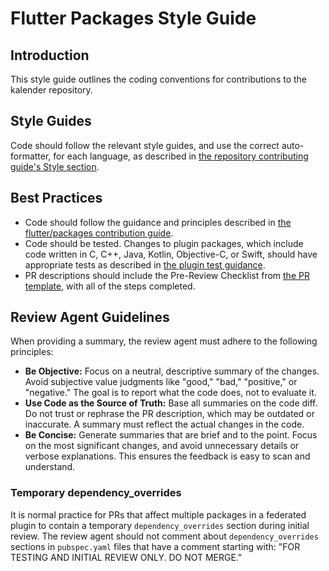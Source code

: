 # Flutter Packages Style Guide

## Introduction

This style guide outlines the coding conventions for contributions to the
kalender repository.

## Style Guides

Code should follow the relevant style guides, and use the correct
auto-formatter, for each language, as described in
[the repository contributing guide's Style section](https://github.com/flutter/packages/blob/main/CONTRIBUTING.md#style).

## Best Practices

- Code should follow the guidance and principles described in
  [the flutter/packages contribution guide](https://github.com/flutter/flutter/blob/master/docs/ecosystem/contributing/README.md).
- Code should be tested. Changes to plugin packages, which include code written
  in C, C++, Java, Kotlin, Objective-C, or Swift, should have appropriate tests
  as described in [the plugin test guidance](https://github.com/flutter/flutter/blob/master/docs/ecosystem/testing/Plugin-Tests.md).
- PR descriptions should include the Pre-Review Checklist from
  [the PR template](https://github.com/flutter/packages/blob/main/.github/PULL_REQUEST_TEMPLATE.md),
  with all of the steps completed.

## Review Agent Guidelines

When providing a summary, the review agent must adhere to the following principles:
- **Be Objective:** Focus on a neutral, descriptive summary of the changes. Avoid subjective value judgments
  like "good," "bad," "positive," or "negative." The goal is to report what the code does, not to evaluate it.
- **Use Code as the Source of Truth:** Base all summaries on the code diff. Do not trust or rephrase the PR
  description, which may be outdated or inaccurate. A summary must reflect the actual changes in the code.
- **Be Concise:** Generate summaries that are brief and to the point. Focus on the most significant changes,
  and avoid unnecessary details or verbose explanations. This ensures the feedback is easy to scan and understand.

### Temporary dependency_overrides

It is normal practice for PRs that affect multiple packages in a federated plugin to contain a temporary
`dependency_overrides` section during initial review. The review agent should not comment about
`dependency_overrides` sections in `pubspec.yaml` files that have a comment starting with:
"FOR TESTING AND INITIAL REVIEW ONLY. DO NOT MERGE."